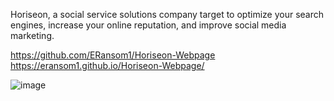 Horiseon, a social service solutions company target to optimize your search engines, increase your online reputation, and improve social media marketing.

https://github.com/ERansom1/Horiseon-Webpage
https://eransom1.github.io/Horiseon-Webpage/

![image](https://user-images.githubusercontent.com/95004183/147421981-471a7806-adc8-4103-addb-db3bf1194afb.png)

